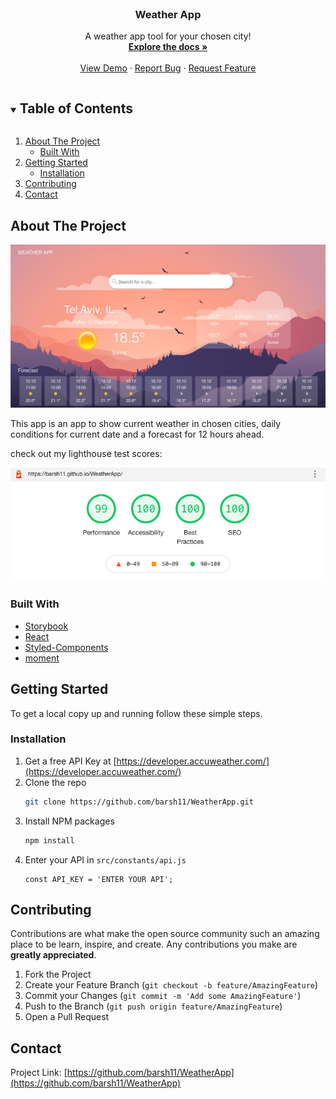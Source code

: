 <!-- PROJECT LOGO -->
<br />
<p align="center">

  <h3 align="center">Weather App</h3>

  <p align="center">
    A weather app tool for your chosen city!
    <br />
    <a href="https://github.com/barsh11/WeatherApp"><strong>Explore the docs »</strong></a>
    <br />
    <br />
    <a href="https://github.com/barsh11/WeatherApp">View Demo</a>
    ·
    <a href="https://github.com/barsh11/WeatherApp/issues">Report Bug</a>
    ·
    <a href="https://github.com/barsh11/WeatherApp/issues">Request Feature</a>
  </p>
</p>



<!-- TABLE OF CONTENTS -->
<details open="open">
  <summary><h2 style="display: inline-block">Table of Contents</h2></summary>
  <ol>
    <li>
      <a href="#about-the-project">About The Project</a>
      <ul>
        <li><a href="#built-with">Built With</a></li>
      </ul>
    </li>
    <li>
      <a href="#getting-started">Getting Started</a>
      <ul>
        <li><a href="#installation">Installation</a></li>
      </ul>
    </li>
    <li><a href="#contributing">Contributing</a></li>
    <li><a href="#contact">Contact</a></li>
  </ol>
</details>



<!-- ABOUT THE PROJECT -->
## About The Project

<img src="https://github.com/barsh11/WeatherApp/blob/master/weatherapppics/weatherapp.png?raw=true" width="800px" />

This app is an app to show current weather in chosen cities, daily conditions for current date and a forecast for 12 hours ahead.

check out my lighthouse test scores:

<img src="https://github.com/barsh11/WeatherApp/blob/master/weatherapppics/lighthouse.png?raw=true" width="600px" />


### Built With

* [Storybook](https://storybook.js.org/)
* [React](https://reactjs.org/)
* [Styled-Components](https://styled-components.com/)
* [moment](https://momentjs.com/)



<!-- GETTING STARTED -->
## Getting Started
To get a local copy up and running follow these simple steps.

### Installation

1. Get a free API Key at [https://developer.accuweather.com/](https://developer.accuweather.com/)
2. Clone the repo
   ```sh
   git clone https://github.com/barsh11/WeatherApp.git
   ```
3. Install NPM packages
   ```sh
   npm install
   ```
4. Enter your API in `src/constants/api.js`
   ```JS
   const API_KEY = 'ENTER YOUR API';
   ```


<!-- CONTRIBUTING -->
## Contributing

Contributions are what make the open source community such an amazing place to be learn, inspire, and create. Any contributions you make are **greatly appreciated**.

1. Fork the Project
2. Create your Feature Branch (`git checkout -b feature/AmazingFeature`)
3. Commit your Changes (`git commit -m 'Add some AmazingFeature'`)
4. Push to the Branch (`git push origin feature/AmazingFeature`)
5. Open a Pull Request



<!-- CONTACT -->
## Contact

Project Link: [https://github.com/barsh11/WeatherApp](https://github.com/barsh11/WeatherApp)





<!-- MARKDOWN LINKS & IMAGES -->
<!-- https://www.markdownguide.org/basic-syntax/#reference-style-links -->
[contributors-shield]: https://img.shields.io/github/contributors/github_username/repo.svg?style=for-the-badge
[contributors-url]: https://github.com/github_username/repo/graphs/contributors
[forks-shield]: https://img.shields.io/github/forks/github_username/repo.svg?style=for-the-badge
[forks-url]: https://github.com/github_username/repo/network/members
[stars-shield]: https://img.shields.io/github/stars/github_username/repo.svg?style=for-the-badge
[stars-url]: https://github.com/github_username/repo/stargazers
[issues-shield]: https://img.shields.io/github/issues/github_username/repo.svg?style=for-the-badge
[issues-url]: https://github.com/github_username/repo/issues
[license-shield]: https://img.shields.io/github/license/github_username/repo.svg?style=for-the-badge
[license-url]: https://github.com/github_username/repo/blob/master/LICENSE.txt
[linkedin-shield]: https://img.shields.io/badge/-LinkedIn-black.svg?style=for-the-badge&logo=linkedin&colorB=555
[linkedin-url]: https://linkedin.com/in/github_username
